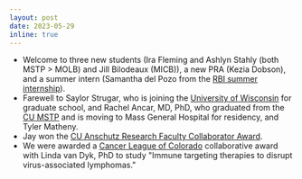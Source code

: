 ```yaml
---
layout: post
date: 2023-05-29
inline: true
---
```


- Welcome to three new students (Ira Fleming and Ashlyn Stahly (both MSTP > MOLB) and Jill Bilodeaux (MICB)), a new PRA (Kezia Dobson), and a summer intern (Samantha del Pozo from the [RBI summer internship](https://medschool.cuanschutz.edu/rbi/training-and-education/summer-internship-program/about)).
- Farewell to Saylor Strugar, who is joining the [University of Wisconsin](https://ipib.wisc.edu/) for graduate school, and Rachel Ancar, MD, PhD, who graduated from the [CU MSTP](https://medschool.cuanschutz.edu/mstp) and is moving to Mass General Hospital for residency, and Tyler Matheny.
- Jay won the [CU Anschutz Research Faculty Collaborator Award](https://research.cuanschutz.edu/university-research/news-events/research-awards-ceremony#ac-research-administration-award-7?utm_source=miragenews&utm_medium=miragenews&utm_campaign=news).
- We were awarded a [Cancer League of Colorado](https://www.cancerleague.org/) collaborative award with Linda van Dyk, PhD to study "Immune targeting therapies to disrupt virus-associated lymphomas."